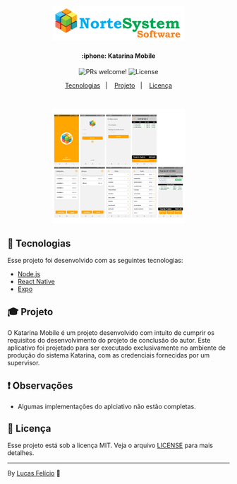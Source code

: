 <h1 align="center">
    <img alt="DevRadar" title="#nortesystem" src=".github/logonortesystem.png" width="300px" />
</h1>

<h4 align="center">
  :iphone: Katarina Mobile
</h4>

<p align="center">
 <img src="https://img.shields.io/static/v1?label=PRs&message=welcome&color=7159c1&labelColor=000000" alt="PRs welcome!" />

  <img alt="License" src="https://img.shields.io/static/v1?label=license&message=MIT&color=7159c1&labelColor=000000">
</p>

<p align="center">
  <a href="#rocket-tecnologias">Tecnologias</a>&nbsp;&nbsp;&nbsp;|&nbsp;&nbsp;&nbsp;
  <a href="#-projeto">Projeto</a>&nbsp;&nbsp;&nbsp;|&nbsp;&nbsp;&nbsp;
  <a href="#memo-licença">Licença</a>
</p>

<br>

<p align="center">
  <img alt="Katarina Mobile" src=".github/foldergit.png" width="60%">
</p>

## :crystal_ball: Tecnologias

Esse projeto foi desenvolvido com as seguintes tecnologias:

- [Node.js](https://nodejs.org/en/)
- [React Native](https://facebook.github.io/react-native/)
- [Expo](https://expo.io/)

## :mortar_board: Projeto

O Katarina Mobile é um projeto desenvolvido com intuito de cumprir os requisitos do desenvolvimento 
do projeto de conclusão do autor. Este aplicativo foi projetado para ser executado exclusivamente no
ambiente de produção do sistema Katarina, com as credenciais fornecidas por um supervisor. 

## :exclamation: Observações
- Algumas implementações do aplciativo não estão completas. 

## :scroll: Licença

Esse projeto está sob a licença MIT. Veja o arquivo [LICENSE](LICENSE.md) para mais detalhes.

---

By [Lucas Felício](https://github.com/lucasfelicio) :cactus:
